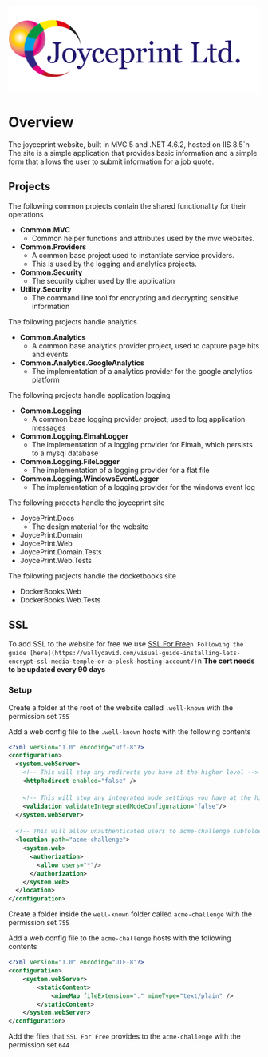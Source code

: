 ![JoycePrint](./readme-images/jp-logo-rbg.png)

# Overview

The joyceprint website, built in MVC 5 and .NET 4.6.2, hosted on IIS 8.5`n
The site is a simple application that provides basic information and a simple form that allows the user to submit information for a job quote.

## Projects

The following common projects contain the shared functionality for their operations

- **Common.MVC**
  - Common helper functions and attributes used by the mvc websites.
- **Common.Providers**
  - A common base project used to instantiate service providers.
  - This is used by the logging and analytics projects.
- **Common.Security**
  - The security cipher used by the application
- **Utility.Security**
  - The command line tool for encrypting and decrypting sensitive information

The following projects handle analytics

- **Common.Analytics**
  - A common base analytics provider project, used to capture page hits and events
- **Common.Analytics.GoogleAnalytics**
  - The implementation of a analytics provider for the google analytics platform

The following projects handle application logging

- **Common.Logging**
  - A common base logging provider project, used to log application messages
- **Common.Logging.ElmahLogger**
  - The implementation of a logging provider for Elmah, which persists to a mysql database
- **Common.Logging.FileLogger**
  - The implementation of a logging provider for a flat file
- **Common.Logging.WindowsEventLogger**
  - The implementation of a logging provider for the windows event log

The following proects handle the joyceprint site

- JoycePrint.Docs
  - The design material for the website
- JoycePrint.Domain
- JoycePrint.Web
- JoycePrint.Domain.Tests
- JoycePrint.Web.Tests

The following projects handle the docketbooks site

- DockerBooks.Web
- DockerBooks.Web.Tests

## SSL

To add SSL to the website for free we use [SSL For Free](https://www.sslforfree.com/)`n
Following the guide [here](https://wallydavid.com/visual-guide-installing-lets-encrypt-ssl-media-temple-or-a-plesk-hosting-account/)`n
**The cert needs to be updated every 90 days**

### Setup

Create a folder at the root of the website called `.well-known` with the permission set `755`

Add a web config file to the `.well-known` hosts with the following contents

```xml
<?xml version="1.0" encoding="utf-8"?>
<configuration>
  <system.webServer>
    <!-- This will stop any redirects you have at the higher level -->
    <httpRedirect enabled="false" />

    <!-- This will stop any integrated mode settings you have at the higher level -->
    <validation validateIntegratedModeConfiguration="false"/>
  </system.webServer>

  <!-- This will allow unauthenticated users to acme-challenge subfolder -->
  <location path="acme-challenge">
    <system.web>
      <authorization>
        <allow users="*"/>
      </authorization>
    </system.web>
  </location>
</configuration>
```

Create a folder inside the `well-known` folder called `acme-challenge` with the permission set `755`

Add a web config file to the `acme-challenge` hosts with the following contents

```xml
<?xml version="1.0" encoding="UTF-8"?>
<configuration>
    <system.webServer>
        <staticContent>
            <mimeMap fileExtension="." mimeType="text/plain" />
        </staticContent>
    </system.webServer>
</configuration>
```

Add the files that `SSL For Free` provides to the `acme-challenge` with the permission set `644`
